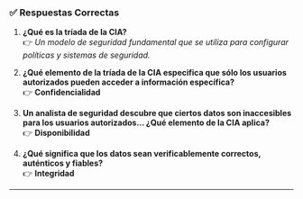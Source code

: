 
### ✅ **Respuestas Correctas**

1. **¿Qué es la tríada de la CIA?**  
    👉 _Un modelo de seguridad fundamental que se utiliza para configurar políticas y sistemas de seguridad._
    
2. **¿Qué elemento de la tríada de la CIA especifica que sólo los usuarios autorizados pueden acceder a información específica?**  
    👉 **Confidencialidad**
    
3. **Un analista de seguridad descubre que ciertos datos son inaccesibles para los usuarios autorizados... ¿Qué elemento de la CIA aplica?**  
    👉 **Disponibilidad**
    
4. **¿Qué significa que los datos sean verificablemente correctos, auténticos y fiables?**  
    👉 **Integridad**
    

---

